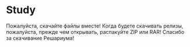 # Study
Пожалуйста, скачайте файлы вместе! 
Когда будете скачивать релизы, пожалуйста, прежде чем  открывать, распакуйте  ZIP или RAR! 
Спасибо за скачивание Решариума! 
